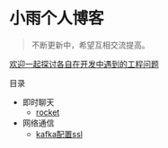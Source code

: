 # 小雨个人博客


> 不断更新中，希望互相交流提高。

[欢迎一起探讨各自在开发中遇到的工程问题](https://github.com/xiaoyu359/xiaoyu/issues/1)

目录

* 即时聊天
    * [rocket](https://xiaoyu359.github.io/xiaoyu/即时通讯/Rocket.Chat开发编译和安装方法)
* 网络通信
   * [kafka配置ssl](https://xiaoyu359.github.io/xiaoyu/网络通信/kafka配置ssl通信方式)

 

